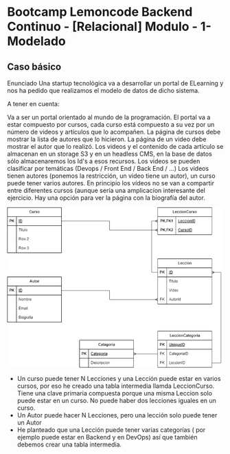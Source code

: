 # Bootcamp Lemoncode Backend Continuo - [Relacional] Modulo - 1- Modelado
## Caso  básico

Enunciado
Una startup tecnológica va a desarrollar un portal de ELearning y nos ha pedido que realizamos el modelo de datos de dicho sistema.

A tener en cuenta:

Va a ser un portal orientado al mundo de la programación.
El portal va a estar compuesto por cursos, cada curso está compuesto a su vez por un número de videos y artículos que lo acompañen.
La página de cursos debe mostrar la lista de autores que lo hicieron.
La página de un video debe mostrar el autor que lo realizó.
Los videos y el contenido de cada artículo se almacenan en un storage S3 y en un headless CMS, en la base de datos sólo almacenaremos los Id's a esos recursos.
Los videos se pueden clasificar por temáticas (Devops / Front End / Back End / ...)
Los videos tienen autores (ponemos la restricción, un video tiene un autor), un curso puede tener varios autores.
En principio los vídeos no se van a compartir entre diferentes cursos (aunque sería una amplicacíon interesante del ejercicio.
Hay una opción para ver la página con la biografía del autor.

![](ModeladoRelacional.png)

- Un curso puede tener N Lecciones y una Lección puede estar en varios cursos, por eso he creado una tabla intermedia llamda LeccionCurso. Tiene una clave primaria compuesta porque una misma Leccion solo puede estar en un curso. No puede haber dos lecciones iguales en un curso.
- Un Autor puede hacer N Lecciones, pero una lección solo puede tener un Autor
- He planteado que una Lección puede tener varias categorías ( por ejemplo puede estar en Backend y en DevOps) así que también debemos crear una tabla intermedia.